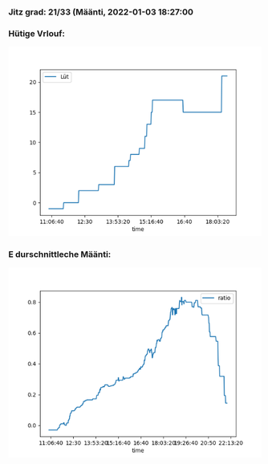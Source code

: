 ### Jitz grad: 21/33 (Määnti, 2022-01-03 18:27:00

### Hütige Vrlouf:
![Graph](Today.png)

### E durschnittleche Määnti:
![Graph](Määnti.png)
